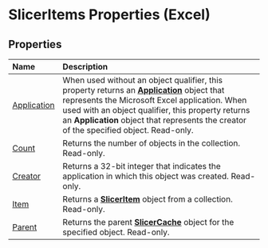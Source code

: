 
# SlicerItems Properties (Excel)

## Properties



|**Name**|**Description**|
|:-----|:-----|
|[Application](c04b46cf-f9b4-d7a5-06f6-7c379c5e0661.md)|When used without an object qualifier, this property returns an  **[Application](19b73597-5cf9-4f56-8227-b5211f657f6f.md)** object that represents the Microsoft Excel application. When used with an object qualifier, this property returns an **Application** object that represents the creator of the specified object. Read-only.|
|[Count](63adcd4f-5fcc-13d9-5046-3c4215454e30.md)|Returns the number of objects in the collection. Read-only.|
|[Creator](d7002e14-3c07-3255-6b01-556fc1d3c503.md)|Returns a 32-bit integer that indicates the application in which this object was created. Read-only.|
|[Item](f024839a-5b5f-887d-9452-096e85d9fd08.md)|Returns a  **[SlicerItem](cb93cd82-fc3a-f6b7-ae64-db6312db649d.md)** object from a collection. Read-only.|
|[Parent](f6a99651-98a3-5e32-6664-9fb70a8ac8d8.md)|Returns the parent  **[SlicerCache](6e6533e3-0503-a1d3-9ecd-f7997233565f.md)** object for the specified object. Read-only.|
